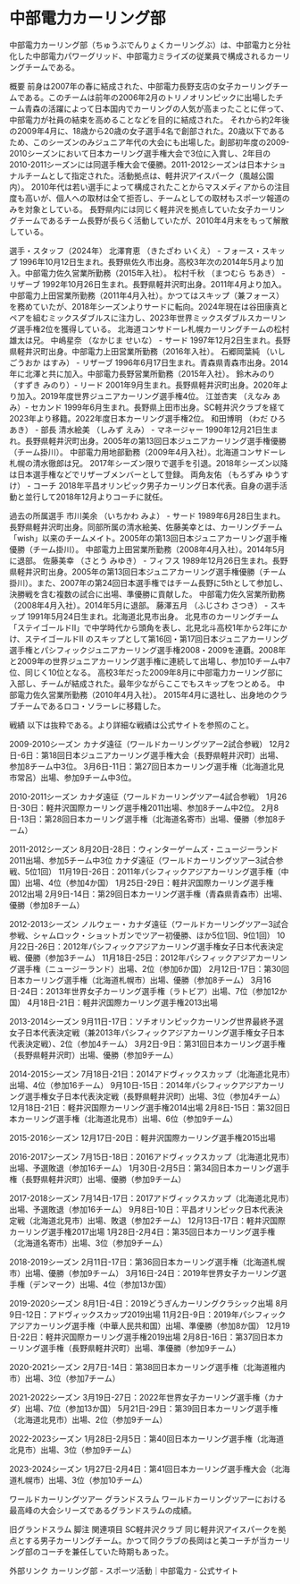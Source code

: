 # 中部電力カーリング部

中部電力カーリング部（ちゅうぶでんりょくカーリングぶ）は、中部電力と分社化した中部電力パワーグリッド、中部電力ミライズの従業員で構成されるカーリングチームである。

概要
前身は2007年の春に結成された、中部電力長野支店の女子カーリングチームである。このチームは前年の2006年2月のトリノオリンピックに出場したチーム青森の活躍によって日本国内でカーリングの人気が高まったことに伴って、中部電力が社員の結束を高めることなどを目的に結成された。
それから約2年後の2009年4月に、18歳から20歳の女子選手4名で創部された。20歳以下であるため、このシーズンのみジュニア年代の大会にも出場した。創部初年度の2009-2010シーズンにおいて日本カーリング選手権大会で3位に入賞し、2年目の2010-2011シーズンには同選手権大会で優勝。2011-2012シーズンは日本ナショナルチームとして指定された。活動拠点は、軽井沢アイスパーク（風越公園内）。
2010年代は若い選手によって構成されたことからマスメディアからの注目度も高いが、個人への取材は全て拒否し、チームとしての取材もスポーツ報道のみを対象としている。
長野県内には同じく軽井沢を拠点していた女子カーリングチームであるチーム長野が長らく活動していたが、2010年4月末をもって解散している。

選手・スタッフ（2024年）
北澤育恵 （きたざわ いくえ） - フォース・スキップ
1996年10月12日生まれ。長野県佐久市出身。高校3年次の2014年5月より加入。中部電力佐久営業所勤務（2015年入社）。
松村千秋 （まつむら ちあき） - リザーブ
1992年10月26日生まれ。長野県軽井沢町出身。2011年4月より加入。中部電力上田営業所勤務（2011年4月入社）。かつてはスキップ（兼フォース）を務めていたが、2018年シーズンよりサードに転向。2024年現在は谷田康真とペアを組むミックスダブルスに注力し、2023年世界ミックスダブルスカーリング選手権2位を獲得している。
北海道コンサドーレ札幌カーリングチームの松村雄太は兄。
中嶋星奈 （なかじま せいな） - サード
1997年12月2日生まれ。長野県軽井沢町出身。中部電力上田営業所勤務（2016年入社）。
石郷岡葉純 （いしごうおか はすみ） - リザーブ
1996年6月17日生まれ。青森県青森市出身。2014年に北澤と共に加入。中部電力長野営業所勤務（2015年入社）。
鈴木みのり （すずき みのり）- リード
2001年9月生まれ。長野県軽井沢町出身。2020年より加入。2019年度世界ジュニアカーリング選手権4位。
江並杏実 （えなみ あみ）- セカンド
1999年6月生まれ。長野県上田市出身。SC軽井沢クラブを経て2023年より移籍。2022年度日本カーリング選手権2位。
和田博明 （わだ ひろあき） - 部長
清水絵美 （しみず えみ） - マネージャー
1990年12月21日生まれ。長野県軽井沢町出身。2005年の第13回日本ジュニアカーリング選手権優勝（チーム掛川）。
中部電力用地部勤務（2009年4月入社）。北海道コンサドーレ札幌の清水徹郎は兄。
2017年シーズン限りで選手を引退。2018年シーズン以降は日本選手権などでリザーブメンバーとして登録。
両角友佑 （もろずみ ゆうすけ） - コーチ
2018年平昌オリンピック男子カーリング日本代表。自身の選手活動と並行して2018年12月よりコーチに就任。

過去の所属選手
市川美余 （いちかわ みよ） - サード
1989年6月28日生まれ。長野県軽井沢町出身。同部所属の清水絵美、佐藤美幸とは、カーリングチーム「wish」以来のチームメイト。2005年の第13回日本ジュニアカーリング選手権優勝（チーム掛川）。
中部電力上田営業所勤務（2008年4月入社）。2014年5月に退部。
佐藤美幸 （さとう みゆき） - フィフス
1989年12月26日生まれ。長野県軽井沢町出身。2005年の第13回日本ジュニアカーリング選手権優勝（チーム掛川）。また、2007年の第24回日本選手権ではチーム長野に5thとして参加し、決勝戦を含む複数の試合に出場、準優勝に貢献した。
中部電力佐久営業所勤務（2008年4月入社）。2014年5月に退部。
藤澤五月 （ふじさわ さつき） - スキップ
1991年5月24日生まれ。北海道北見市出身。
北見市のカーリングチーム「ステイゴールドII」で中学時代から頭角を表し、北見北斗高校1年から2年にかけ、ステイゴールドII のスキップとして第16回・第17回日本ジュニアカーリング選手権とパシフィックジュニアカーリング選手権2008・2009を連覇。2008年と2009年の世界ジュニアカーリング選手権に連続して出場し、参加10チーム中7位、同じく10位となる。
高校3年だった2009年8月に中部電力カーリング部に入部し、チームが結成された。最年少ながらここでもスキップをつとめる。
中部電力佐久営業所勤務（2010年4月入社）。
2015年4月に退社し、出身地のクラブチームであるロコ・ソラーレに移籍した。

戦績
以下は抜粋である。より詳細な戦績は公式サイトを参照のこと。

2009-2010シーズン
カナダ遠征（ワールドカーリングツアー2試合参戦）
12月2日-6日：第18回日本ジュニアカーリング選手権大会（長野県軽井沢町）出場、参加8チーム中3位。
3月6日-11日：第27回日本カーリング選手権（北海道北見市常呂）出場、参加9チーム中3位。

2010-2011シーズン
カナダ遠征（ワールドカーリングツアー4試合参戦）
1月26日-30日：軽井沢国際カーリング選手権2011出場、参加8チーム中2位。
2月8日-13日：第28回日本カーリング選手権（北海道名寄市）出場、優勝（参加8チーム）

2011-2012シーズン
8月20日-28日：ウィンターゲームズ・ニュージーランド2011出場、参加5チーム中3位
カナダ遠征（ワールドカーリングツアー3試合参戦、5位1回）
11月19日-26日：2011年パシフィックアジアカーリング選手権（中国）出場、4位（参加4か国）
1月25日-29日：軽井沢国際カーリング選手権2012出場
2月9日-14日：第29回日本カーリング選手権（青森県青森市）出場、優勝（参加8チーム）

2012-2013シーズン
ノルウェー・カナダ遠征（ワールドカーリングツアー3試合参戦、シャムロック・ショットガンでツアー初優勝、ほか5位1回、9位1回）
10月22日-26日：2012年パシフィックアジアカーリング選手権女子日本代表決定戦、優勝（参加3チーム）
11月18日-25日：2012年パシフィックアジアカーリング選手権（ニュージーランド）出場、2位（参加6か国）
2月12日-17日：第30回日本カーリング選手権（北海道札幌市）出場、優勝（参加8チーム）
3月16日-24日：2013年世界女子カーリング選手権（ラトビア）出場、7位（参加12か国）
4月18日-21日：軽井沢国際カーリング選手権2013出場

2013-2014シーズン
9月11日-17日：ソチオリンピックカーリング世界最終予選女子日本代表決定戦（兼2013年パシフィックアジアカーリング選手権女子日本代表決定戦）、2位（参加4チーム）
3月2日-9日：第31回日本カーリング選手権（長野県軽井沢町）出場、優勝（参加9チーム）

2014-2015シーズン
7月18日-21日：2014アドヴィックスカップ（北海道北見市）出場、4位（参加16チーム）
9月10日-15日：2014年パシフィックアジアカーリング選手権女子日本代表決定戦（長野県軽井沢町）出場、3位（参加4チーム）
12月18日-21日：軽井沢国際カーリング選手権2014出場
2月8日-15日：第32回日本カーリング選手権（北海道北見市）出場、6位（参加9チーム）

2015-2016シーズン
12月17日-20日：軽井沢国際カーリング選手権2015出場

2016-2017シーズン
7月15日-18日：2016アドヴィックスカップ（北海道北見市）出場、予選敗退（参加16チーム）
1月30日-2月5日：第34回日本カーリング選手権（長野県軽井沢町）出場、優勝（参加9チーム）

2017-2018シーズン
7月14日-17日：2017アドヴィックスカップ（北海道北見市）出場、予選敗退（参加16チーム）
9月8日-10日：平昌オリンピック日本代表決定戦（北海道北見市）出場、敗退（参加2チーム）
12月13日-17日：軽井沢国際カーリング選手権2017出場
1月28日-2月4日：第35回日本カーリング選手権（北海道名寄市）出場、3位（参加9チーム）

2018-2019シーズン
2月11日-17日：第36回日本カーリング選手権（北海道札幌市）出場、優勝（参加9チーム）
3月16日-24日：2019年世界女子カーリング選手権（デンマーク）出場、4位（参加13か国）

2019-2020シーズン
8月1日-4日：2019どうぎんカーリングクラシック出場
8月9日-12日：アドヴィックスカップ2019出場
11月2日-9日：2019年パシフィックアジアカーリング選手権（中華人民共和国）出場、準優勝（参加8か国）
12月19日-22日：軽井沢国際カーリング選手権2019出場
2月8日-16日：第37回日本カーリング選手権（長野県軽井沢町）出場、準優勝（参加9チーム）

2020-2021シーズン
2月7日-14日：第38回日本カーリング選手権（北海道稚内市）出場、3位（参加7チーム）

2021-2022シーズン
3月19日-27日：2022年世界女子カーリング選手権（カナダ）出場、7位（参加13か国）
5月21日-29日：第39回日本カーリング選手権（北海道北見市）出場、2位（参加9チーム）

2022-2023シーズン
1月28日-2月5日：第40回日本カーリング選手権（北海道北見市）出場、3位（参加9チーム）

2023-2024シーズン
1月27日-2月4日：第41回日本カーリング選手権大会（北海道札幌市）出場、3位（参加10チーム）

ワールドカーリングツアー
グランドスラム
ワールドカーリングツアーにおける最高峰の大会シリーズであるグランドスラムの成績。

旧グランドスラム
脚注
関連項目
SC軽井沢クラブ
同じ軽井沢アイスパークを拠点とする男子カーリングチーム。かつて同クラブの長岡はと美コーチが当カーリング部のコーチを兼任していた時期もあった。

外部リンク
カーリング部 - スポーツ活動｜中部電力 - 公式サイト